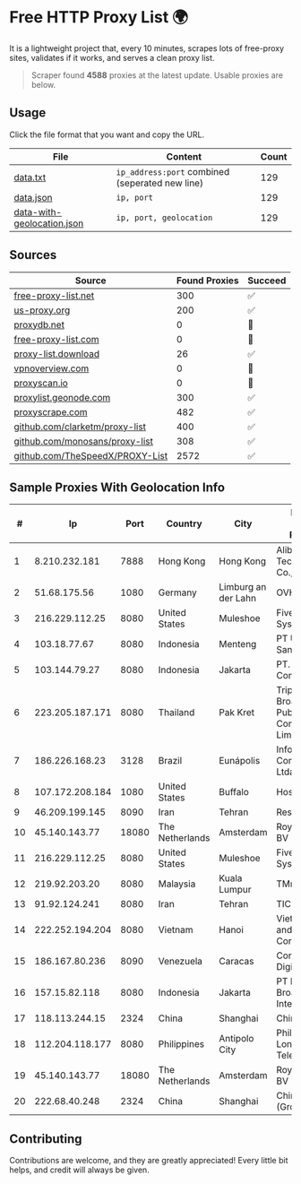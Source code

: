 
# Free HTTP Proxy List 🌍

It is a lightweight project that, every 10 minutes, scrapes lots of free-proxy sites, validates if it works, and serves a clean proxy list.


> Scraper found **4588** proxies at the latest update. Usable proxies are below.

## Usage

Click the file format that you want and copy the URL.


|File|Content|Count|
|----|-------|-----|
|[data.txt](https://raw.githubusercontent.com/themiralay/Proxy-List-World/master/data.txt)|`ip_address:port` combined (seperated new line)|129|
|[data.json](https://raw.githubusercontent.com/themiralay/Proxy-List-World/master/data.json)|`ip, port`|129|
|[data-with-geolocation.json](https://raw.githubusercontent.com/themiralay/Proxy-List-World/master/data-with-geolocation.json)|`ip, port, geolocation`|129|

## Sources

|Source|Found Proxies|Succeed|
|------|-------------|-------|
|[free-proxy-list.net](https://free-proxy-list.net)|300|✅|
|[us-proxy.org](https://www.us-proxy.org)|200|✅|
|[proxydb.net](http://proxydb.net)|0|🚫|
|[free-proxy-list.com](https://free-proxy-list.com/?page=&port=&type%5B%5D=http&type%5B%5D=https&up_time=0&search=Search)|0|🚫|
|[proxy-list.download](https://www.proxy-list.download/HTTP)|26|✅|
|[vpnoverview.com](https://vpnoverview.com/privacy/anonymous-browsing/free-proxy-servers)|0|🚫|
|[proxyscan.io](https://www.proxyscan.io)|0|🚫|
|[proxylist.geonode.com](https://proxylist.geonode.com/api/proxy-list?limit=300&page=1&sort_by=lastChecked&sort_type=desc&protocols=http,https)|300|✅|
|[proxyscrape.com](https://api.proxyscrape.com/v2/?request=displayproxies&protocol=http&timeout=10000&country=all&ssl=all&anonymity=all)|482|✅|
|[github.com/clarketm/proxy-list](https://raw.githubusercontent.com/clarketm/proxy-list/master/proxy-list-raw.txt)|400|✅|
|[github.com/monosans/proxy-list](https://raw.githubusercontent.com/monosans/proxy-list/main/proxies/http.txt)|308|✅|
|[github.com/TheSpeedX/PROXY-List](https://raw.githubusercontent.com/TheSpeedX/PROXY-List/master/http.txt)|2572|✅|


## Sample Proxies With Geolocation Info

|#|Ip|Port|Country|City|Internet Service Provider|
|-|--|----|-------|----|-------------------------|
|1|8.210.232.181|7888|Hong Kong|Hong Kong|Alibaba (US) Technology Co., Ltd.|
|2|51.68.175.56|1080|Germany|Limburg an der Lahn|OVH SAS|
|3|216.229.112.25|8080|United States|Muleshoe|Five Area Systems, LLC|
|4|103.18.77.67|8080|Indonesia|Menteng|PT Usaha Adi Sanggoro|
|5|103.144.79.27|8080|Indonesia|Jakarta|PT. Indonesia Comnets Plus|
|6|223.205.187.171|8080|Thailand|Pak Kret|Triple T Broadband Public Company Limited|
|7|186.226.168.23|3128|Brazil|Eunápolis|Infortel Comunicacoes Ltda|
|8|107.172.208.184|1080|United States|Buffalo|HostPapa|
|9|46.209.199.145|8090|Iran|Tehran|Respina|
|10|45.140.143.77|18080|The Netherlands|Amsterdam|RoyaleHosting BV|
|11|216.229.112.25|8080|United States|Muleshoe|Five Area Systems, LLC|
|12|219.92.203.20|8080|Malaysia|Kuala Lumpur|TMnet|
|13|91.92.124.241|8080|Iran|Tehran|TIC|
|14|222.252.194.204|8080|Vietnam|Hanoi|VietNam Post and Telecom Corporation|
|15|186.167.80.236|8090|Venezuela|Caracas|Corporacion Digitel C.A|
|16|157.15.82.118|8080|Indonesia|Jakarta|PT Delapan Broadband Intermedia|
|17|118.113.244.15|2324|China|Shanghai|Chinanet|
|18|112.204.118.177|8080|Philippines|Antipolo City|Philippine Long Distance Telephone Co.|
|19|45.140.143.77|18080|The Netherlands|Amsterdam|RoyaleHosting BV|
|20|222.68.40.248|2324|China|Shanghai|China Telecom (Group)|



## Contributing

Contributions are welcome, and they are greatly appreciated! Every
little bit helps, and credit will always be given.


